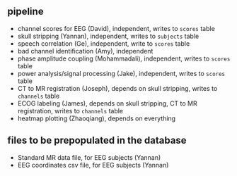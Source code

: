## pipeline
- channel scores for EEG (David), independent, writes to `scores` table
- skull stripping (Yannan), independent, writes to `subjects` table
- speech correlation (Ge), independent, write to `scores` table
- bad channel identification (Amy), independent
- phase amplitude coupling (Mohammadali), independent, writes to `scores` table
- power analysis/signal processing (Jake), independent, writes to `scores` table
- CT to MR registration (Joseph), depends on skull stripping, writes to `channels` table
- ECOG labeling (James), depends on skull stripping, CT to MR registration, writes to `channels` table
- heatmap plotting (Zhaoqiang), depends on everything

## files to be prepopulated in the database
- Standard MR data file, for EEG subjects (Yannan)
- EEG coordinates csv file, for EEG subjects (Yannan)
